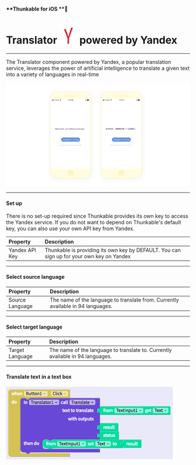 #### **Thunkable for iOS **

# Translator ![](/assets/iOSviewIconYandex.png) powered by Yandex

---

The Translator component powered by Yandex, a popular translation service, leverages the power of artificial intelligence to translate a given text into a variety of languages in real-time

![](/assets/translator-yandex-ios-fig-2.png)

---

#### Set up

There is no set-up required since Thunkable provides its own key to access the Yandex service.  If you do not want to depend on Thunkable's default key, you can also use your own API key from Yandex.

| Property | Description |
| :--- | :--- |
| Yandex API Key | Thunkable is providing its own key by DEFAULT. You can sign up for your own key on Yandex |

---

#### Select source language

| Property | Description |
| :--- | :--- |
| Source Language | The name of the language to translate from. Currently available in 94 languages. |

---

#### Select target language

| Property | Description |
| :--- | :--- |
| Target Language | The name of the language to translate to. Currently available in 94 languages. |

---

#### Translate text in a text box

![](/assets/translator-yandex-ios-fig-1.png)


